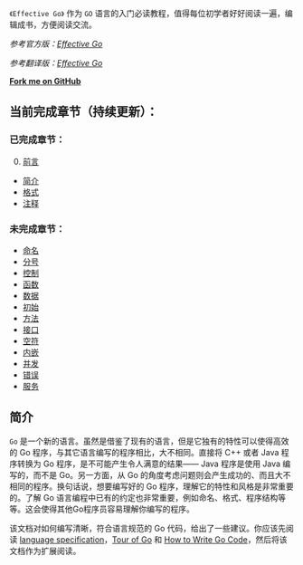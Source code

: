 `《Effective Go》` 作为 `GO` 语言的入门必读教程，值得每位初学者好好阅读一遍，编辑成书，方便阅读交流。

*参考官方版：[Effective Go](https://golang.org/doc/effective_go.html)*

*参考翻译版：[Effective Go](http://www.hellogcc.org/effective_go.html)*

**[Fork me on GitHub](https://github.com/bingoHuang/effective-go-cn-gitbook)**

## 当前完成章节（持续更新）：

### 已完成章节：
0. [前言](README.md)
* [简介](01_Overview.md)
* [格式](02_Formatting.md)
* [注释](03_Commentary.md)

### 未完成章节：
* [命名](04_Names.md)
* [分号](05_Semicolons.md)
* [控制](06_Control_structures.md)
* [函数](07_Functions.md)
* [数据](08_Data.md)
* [初始](09_Initialization.md)
* [方法](10_Methods.md)
* [接口](11_Interfaces_and_other_types.md)
* [空符](12_The_blank_identifier.md)
* [内嵌](13_Embedding.md)
* [并发](14_Concurrency.md)
* [错误](15_Errors.md)
* [服务](16_A_web_server.md)

## 简介
`Go` 是一个新的语言。虽然是借鉴了现有的语言，但是它独有的特性可以使得高效的 Go 程序，与其它语言编写的程序相比，大不相同。直接将 C++ 或者 Java 程序转换为 Go 程序，是不可能产生令人满意的结果—— Java 程序是使用 Java 编写的，而不是 Go。另一方面，从 Go 的角度考虑问题则会产生成功的、而且大不相同的程序。换句话说，想要编写好的 Go 程序，理解它的特性和风格是非常重要的。了解 Go 语言编程中已有的约定也非常重要，例如命名、格式、程序结构等等。这会使得其他Go程序员容易理解你编写的程序。

该文档对如何编写清晰，符合语言规范的 Go 代码，给出了一些建议。你应该先阅读 [language specification](https://golang.org/ref/spec)，[Tour of Go](http://tour.golang.org/) 和 [How to Write Go Code](https://golang.org/doc/code.html)，然后将该文档作为扩展阅读。
